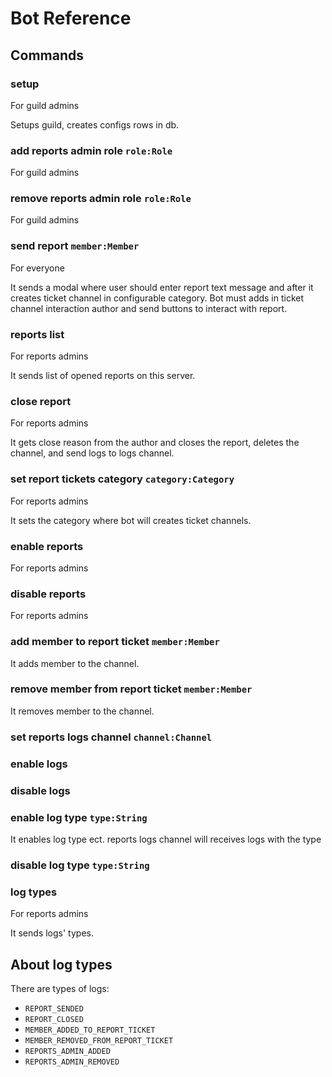 # Bot Reference

## Commands

### setup

For guild admins

Setups guild, creates configs rows in db.

### add reports admin role `role:Role`

For guild admins

### remove reports admin role `role:Role`

For guild admins

### send report `member:Member`

For everyone

It sends a modal where user should enter report text message and after it creates ticket channel in configurable category. Bot must adds in ticket channel interaction author and send buttons to interact with report.

### reports list

For reports admins

It sends list of opened reports on this server.

### close report

For reports admins

It gets close reason from the author and closes the report, deletes the channel, and send logs to logs channel.

### set report tickets category `category:Category`

For reports admins

It sets the category where bot will creates ticket channels.

### enable reports

For reports admins

### disable reports

For reports admins

### add member to report ticket `member:Member`

It adds member to the channel.

### remove member from report ticket `member:Member`

It removes member to the channel.

### set reports logs channel `channel:Channel`

### enable logs

### disable logs

### enable log type `type:String`

It enables log type ect. reports logs channel will receives logs with the type

### disable log type `type:String`

### log types

For reports admins

It sends logs' types.

## About log types

There are types of logs:

- `REPORT_SENDED`
- `REPORT_CLOSED`
- `MEMBER_ADDED_TO_REPORT_TICKET`
- `MEMBER_REMOVED_FROM_REPORT_TICKET`
- `REPORTS_ADMIN_ADDED`
- `REPORTS_ADMIN_REMOVED`
